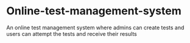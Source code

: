 # Online-test-management-system
An online test management system where admins can create tests and users can attempt the tests and receive their results
